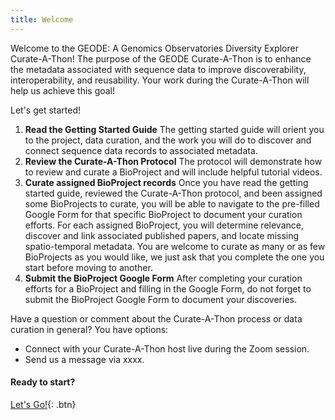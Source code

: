 ```yaml
---
title: Welcome
---
```


Welcome to the GEODE: A Genomics Observatories Diversity Explorer Curate-A-Thon! The purpose of the GEODE Curate-A-Thon is to enhance the metadata associated with sequence data to improve discoverability, interoperability, and reusability. Your work during the Curate-A-Thon will help us achieve this goal!

Let's get started!

1. **Read the Getting Started Guide** The getting started guide will orient you to the project, data curation, and the work you will do to discover and connect sequence data records to associated metadata.
2. **Review the Curate-A-Thon Protocol** The protocol will demonstrate how to review and curate a BioProject and will include helpful tutorial videos.
3. **Curate assigned BioProject records** Once you have read the getting started guide, reviewed the Curate-A-Thon protocol, and been assigned some BioProjects to curate, you will be able to navigate to the pre-filled Google Form for that specific BioProject to document your curation efforts. For each assigned BioProject, you will determine relevance, discover and link associated published papers, and locate missing spatio-temporal metadata. You are welcome to curate as many or as few BioProjects as you would like, we just ask that you complete the one you start before moving to another.
4. **Submit the BioProject Google Form** After completing your curation efforts for a BioProject and filling in the Google Form, do not forget to submit the BioProject Google Form to document your discoveries.

Have a question or comment about the Curate-A-Thon process or data curation in general? You have options:
- Connect with your Curate-A-Thon host live during the Zoom session.
- Send us a message via xxxx.

#### Ready to start?

[Let's Go!](https://bdezray.github.io/Geode-Curate-A-Thon/Getting%20Started/Data%20Curation%20Primer/){: .btn}
